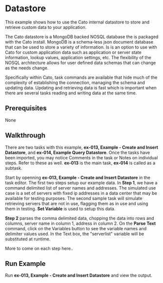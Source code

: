 Datastore
=============

This example shows how to use the Cato internal datastore to store and retrieve custom data to your application. 

The Cato datastore is a MongoDB backed NOSQL database the is packaged with the Cato install. MongoDB is a schema-less json document database that can be used to store a variety of information. Is is an option to use with Cato for custom application data such as application or server state information, lookup values, application settings, etc. The flexibility of the NOSQL architecture allows for user defined data schemas that can change as the needs change. 

Specifically within Cato, task commands are available that hide much of the complexity of establishing the connection, managing the schema and updating data. Updating and retrieving data is fast which is important when there are several tasks reading and writing data at the same time. 

Prerequisites
-------------

None

Walkthrough
-----------

There are two tasks with this example, **ex-013, Example - Create and Insert Datastore**, and **ex-014, Example Query Datastore**. Once the tasks have been imported, you may notice Comments in the task or Notes on individual steps. Refer to these as well. **ex-013** is the main task, **ex-014** is called as a subtask.

Start by openning **ex-013, Example - Create and Insert Datastore** in the task editor. The first two steps setup our example data. In **Step 1**, we have a command delimited list of server names and addresses. The simulated use case is a set of servers with fixed ip addresses in a data center that may be available for testing purposes. The second sample task will simulate retrieving servers that are not in use, flagging them as in use and using them in testing. **Set Variable** is used to setup this data.

**Step 2** parses the comma delimited data, chopping the data into rows and columns, server name in column 1, address in column 2. On the **Parse Text** command, click on the Variables button to see the variable names and delimiter values used. In the Text box, the "serverlist" variable will be substituted at runtime.

More to come on each step here..

Run Example
-----------

Run **ex-013, Example - Create and Insert Datastore** and view the output.
